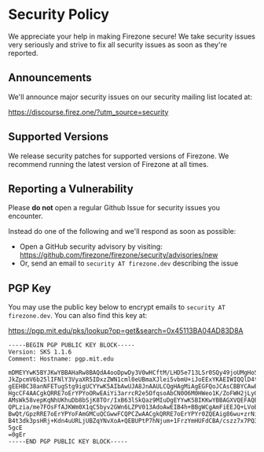# Security Policy

We appreciate your help in making Firezone secure! We take security issues very
seriously and strive to fix all security issues as soon as they're reported.

## Announcements

We'll announce major security issues on our security mailing list located at:

https://discourse.firez.one/?utm_source=security

## Supported Versions

We release security patches for supported versions of Firezone. We recommend
running the latest version of Firezone at all times.

## Reporting a Vulnerability

Please **do not** open a regular Github Issue for security issues you encounter.

Instead do one of the following and we'll respond as soon as possible:

- Open a GitHub security advisory by visiting:
  https://github.com/firezone/firezone/security/advisories/new
- Or, send an email to `security AT firezone.dev` describing the issue

## PGP Key

You may use the public key below to encrypt emails to
`security AT firezone.dev`. You can also find this key at:

https://pgp.mit.edu/pks/lookup?op=get&search=0x45113BA04AD83D8A

```
-----BEGIN PGP PUBLIC KEY BLOCK-----
Version: SKS 1.1.6
Comment: Hostname: pgp.mit.edu

mDMEYYwK5BYJKwYBBAHaRw8BAQdA4ooDpwDy3V0wHCftM/LHD5e713LSr0SQy49joUMgHoS0
JkZpcmV6b25lIFNlY3VyaXR5IDxzZWN1cml0eUBmaXJlei5vbmU+iJoEExYKAEIWIQQlD4tW
gEEHBC38anNFETugStg9igUCYYwK5AIbAwUJA8JnAAULCQgHAgMiAgEGFQoJCAsCBBYCAwEC
HgcCF4AACgkQRRE7oErYPYoORwEAiYi3arrcR2e5OfqsoAbCN0O6M0HWeo1K/ZoFWH2jLy0B
AMsWk58vepKqNhUKhuDb8bSjK8TOr/IxB63lSkQaz9MIuDgEYYwK5BIKKwYBBAGXVQEFAQEH
QPLzia/me7FOsFfAJKWm0X1qC5byv2GWn6LZPV013AdoAwEIB4h+BBgWCgAmFiEEJQ+LVoBB
BwQt/GpzRRE7oErYPYoFAmGMCuQCGwwFCQPCZwAACgkQRRE7oErYPYr0ZQEAig86wu+zrNiT
B4t3dk3psHRj+Kdn4uURLjUBZqYNvXoA+QEBUPtP7hNjum+1FrzYmHUFdCBA/cszz7x7PQ36
5gcE
=0gEr
-----END PGP PUBLIC KEY BLOCK-----
```
